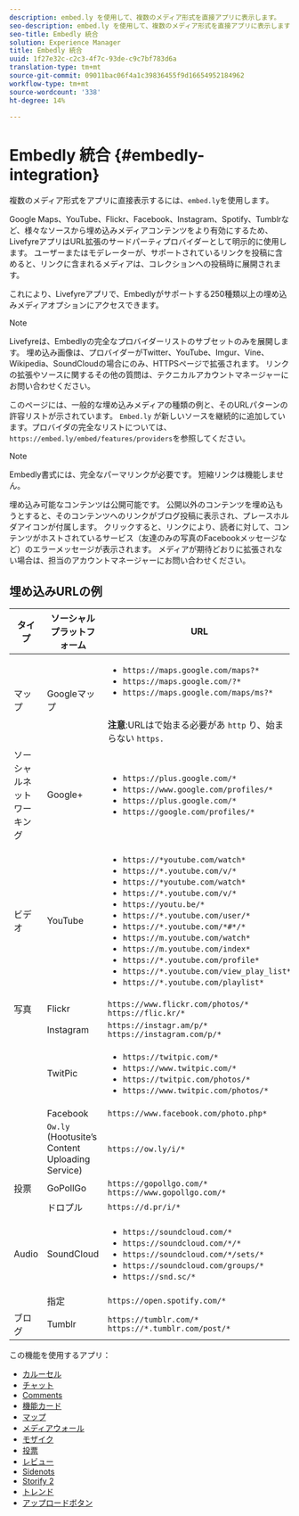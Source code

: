 ```yaml
---
description: embed.ly を使用して、複数のメディア形式を直接アプリに表示します。
seo-description: embed.ly を使用して、複数のメディア形式を直接アプリに表示します。
seo-title: Embedly 統合
solution: Experience Manager
title: Embedly 統合
uuid: 1f27e32c-c2c3-4f7c-93de-c9c7bf783d6a
translation-type: tm+mt
source-git-commit: 09011bac06f4a1c39836455f9d16654952184962
workflow-type: tm+mt
source-wordcount: '338'
ht-degree: 14%

---
```



# Embedly 統合 {#embedly-integration}

複数のメディア形式をアプリに直接表示するには、`embed.ly`を使用します。

Google Maps、YouTube、Flickr、Facebook、Instagram、Spotify、Tumblrなど、様々なソースから埋め込みメディアコンテンツをより有効にするため、LivefyreアプリはURL拡張のサードパーティプロバイダーとして明示的に使用します。 ユーザーまたはモデレーターが、サポートされているリンクを投稿に含めると、リンクに含まれるメディアは、コレクションへの投稿時に展開されます。

これにより、Livefyreアプリで、Embedlyがサポートする250種類以上の埋め込みメディアオプションにアクセスできます。

>[!NOTE]
>
>Livefyreは、Embedlyの完全なプロバイダーリストのサブセットのみを展開します。 埋め込み画像は、プロバイダーがTwitter、YouTube、Imgur、Vine、Wikipedia、SoundCloudの場合にのみ、HTTPSページで拡張されます。 リンクの拡張やソースに関するその他の質問は、テクニカルアカウントマネージャーにお問い合わせください。

このページには、一般的な埋め込みメディアの種類の例と、そのURLパターンの許容リストが示されています。 `Embed.ly` が新しいソースを継続的に追加しています。プロバイダの完全なリストについては、`https://embed.ly/embed/features/providers`を参照してください。

>[!NOTE]
>
>Embedly書式には、完全なパーマリンクが必要です。 短縮リンクは機能しません。

埋め込み可能なコンテンツは公開可能です。 公開以外のコンテンツを埋め込もうとすると、そのコンテンツへのリンクがブログ投稿に表示され、プレースホルダアイコンが付属します。 クリックすると、リンクにより、読者に対して、コンテンツがホストされているサービス（友達のみの写真のFacebookメッセージなど）のエラーメッセージが表示されます。 メディアが期待どおりに拡張されない場合は、担当のアカウントマネージャーにお問い合わせください。

## 埋め込みURLの例

| タイプ | ソーシャルプラットフォーム | URL |
|--- |--- |--- |
| マップ | Googleマップ | <ul><li>`https://maps.google.com/maps?*`</li><li>`https://maps.google.com/?*`</li><li>`https://maps.google.com/maps/ms?*`</li></ul><br>**注意**:URLはで始まる必要があ `http` り、始まらない  `https.` |
| ソーシャルネットワーキング | Google+ | <ul><li>`https://plus.google.com/*`</li><li>`https://www.google.com/profiles/*`</li><li> `https://plus.google.com/*`</li><li>`https://google.com/profiles/*`</li></ul> |
| ビデオ | YouTube | <ul><li>`https://*youtube.com/watch*`</li><li> `https://*.youtube.com/v/*`</li><li>`https://*youtube.com/watch*` </li><li>`https://*.youtube.com/v/*`</li><li>`https://youtu.be/*`</li><li>`https://*.youtube.com/user/*` </li><li>`https://*.youtube.com/*#*/*`</li><li>`https://m.youtube.com/watch*`</li><li>`https://m.youtube.com/index*`</li><li>`https://*.youtube.com/profile*`</li><li>`https://*.youtube.com/view_play_list*`</li><li>`https://*.youtube.com/playlist*`</li></ul> |
| 写真 | Flickr | `https://www.flickr.com/photos/*`<br>`https://flic.kr/*` |
|  | Instagram | `https://instagr.am/p/*`<br>`https://instagram.com/p/*` |
|  | TwitPic | <ul><li>`https://twitpic.com/*`</li><li>`https://www.twitpic.com/*`</li><li>`https://twitpic.com/photos/*`</li><li>`https://www.twitpic.com/photos/*`</li></ul> |
|  | Facebook | `https://www.facebook.com/photo.php*` |
|  | `Ow.ly` (Hootusite’s Content Uploading Service) | `https://ow.ly/i/*` |
| 投票 | GoPollGo | `https://gopollgo.com/*`<br>`https://www.gopollgo.com/*` |
|  | ドロプル | `https://d.pr/i/*` |
| Audio | SoundCloud | <ul><li>`https://soundcloud.com/*`</li><li>`https://soundcloud.com/*/*` </li><li>`https://soundcloud.com/*/sets/*` </li><li>`https://soundcloud.com/groups/*` </li><li>`https://snd.sc/*`</li></ul> |
|  | 指定 | `https://open.spotify.com/*` |
| ブログ | Tumblr | `https://tumblr.com/*`<br>`https://*.tumblr.com/post/*` |

この機能を使用するアプリ：

* [カルーセル](/help/using/c-about-apps/c-carousel-app/c-carousel-app.md#c_carousel_app)
* [チャット](/help/using/c-about-apps/c-chat-app/c-chat-app.md#c_chat_app)
* [Comments](/help/using/c-about-apps/c-comments/c-comments.md)
* [機能カード](/help/using/c-about-apps/c-feature-card-app/c-feature-card-app.md#c_feature_card_app)
* [マップ](/help/using/c-about-apps/c-map-app/c-map-app.md#c_map_app)
* [メディアウォール](/help/using/c-about-apps/c-media-wall-app/c-media-wall-app.md#c_media_wall_app)
* [モザイク](/help/using/c-about-apps/c-mosaic-app/c-mosaic-app.md#c_mosaic_app)
* [投票](/help/using/c-about-apps/c-polls-app/c-polls-app.md#c_polls_app)
* [レビュー](/help/using/c-about-apps/c-reviews-app/c-reviews-app.md#c_reviews_app)
* [Sidenots](/help/using/c-about-apps/c-sidenotes-app/c-sidenotes-app.md#c_sidenotes_app)
* [Storify 2](/help/using/c-about-apps/c-storify2/c-storify2.md#c_storify2)
* [トレンド](/help/using/c-about-apps/c-trending-app/c-trending-app.md#c_trending_app)
* [アップロードボタン](/help/using/c-about-apps/c-upload-button-app/c-upload-button-app.md#c_upload_button_app)

